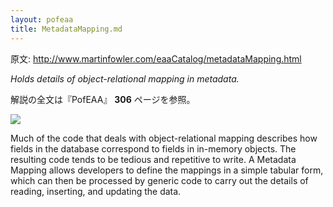 ```yaml
---
layout: pofeaa
title: MetadataMapping.md
---
```


原文: http://www.martinfowler.com/eaaCatalog/metadataMapping.html

*Holds details of object-relational mapping in metadata.*

解説の全文は『PofEAA』 **306** ページを参照。

![](http://www.martinfowler.com/eaaCatalog/metaMapperSketch.gif)

Much of the code that deals with object-relational mapping describes how fields in the database correspond to fields in in-memory objects. The resulting code tends to be tedious and repetitive to write. A Metadata Mapping allows developers to define the mappings in a simple tabular form, which can then be processed by generic code to carry out the details of reading, inserting, and updating the data.
